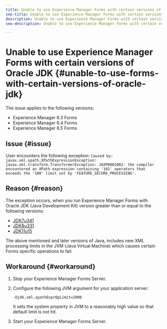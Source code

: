 ```yaml
---
title: Unable to use Experience Manager Forms with certain versions of Oracle JDK
seo-title: Unable to use Experience Manager Forms with certain versions of Oracle JDK
description: Unable to use Experience Manager Forms with certain versions of Oracle JDK
seo-description: Unable to use Experience Manager Forms with certain versions of Oracle JDK

---
```

# Unable to use Experience Manager Forms with certain versions of Oracle JDK {#unable-to-use-forms-with-certain-versions-of-oracle-jdk}

The issue applies to the following versions:

* Experience Manager 6.3 Forms
* Experience Manager 6.4 Forms
* Experience Manager 6.5 Forms

## Issue {#issue}

User encounters the following exception:
`Caused by: javax.xml.xpath.XPathExpressionException: javax.xml.transform.TransformerException: JAXP0801002: the compiler encountered an XPath expression containing '101' operators that exceeds the '100' limit set by 'FEATURE_SECURE_PROCESSING'.`

## Reason {#reason}

The exception occurs, when you run Experience Manager Forms with Oracle JDK (Java Development Kit) version greater than or equal to the following versions:

* [JDK7u341](https://www.oracle.com/java/technologies/javase/7u341-relnotes.html)
* [JDK8u331](https://www.oracle.com/java/technologies/javase/8u331-relnotes.html)
* [JDK11u15](https://www.oracle.com/java/technologies/javase/11-0-15-relnotes.html)

The above mentioned and later versions of Java, includes new XML processing limits in the JVM (Java Virtual Machine) which causes certain Forms specific operations to fail.

## Workaround {#workaround}

1. Stop your Experience Manager Forms Server.
1. Configure the following JVM argument for your application server:

    `-Djdk.xml.xpathExprOpLimit=2000`

    It sets the system property in JVM to a reasonably high value so that default limit is not hit.

1. Start your Experience Manager Forms Server.
